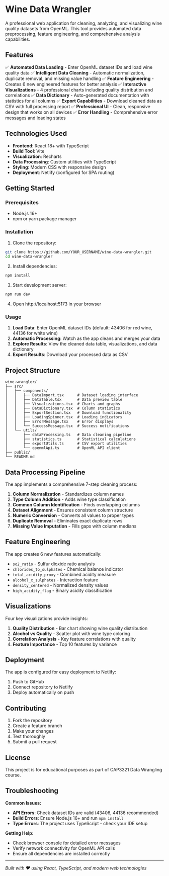# Wine Data Wrangler

A professional web application for cleaning, analyzing, and visualizing wine quality datasets from OpenML. This tool provides automated data preprocessing, feature engineering, and comprehensive analysis capabilities.

## Features

✅ **Automated Data Loading** - Enter OpenML dataset IDs and load wine quality data
✅ **Intelligent Data Cleaning** - Automatic normalization, duplicate removal, and missing value handling
✅ **Feature Engineering** - Creates 6 new engineered features for better analysis
✅ **Interactive Visualizations** - 4 professional charts including quality distribution and correlations
✅ **Data Dictionary** - Auto-generated documentation with statistics for all columns
✅ **Export Capabilities** - Download cleaned data as CSV with full processing report
✅ **Professional UI** - Clean, responsive design that works on all devices
✅ **Error Handling** - Comprehensive error messages and loading states

## Technologies Used

- **Frontend**: React 18+ with TypeScript
- **Build Tool**: Vite
- **Visualization**: Recharts
- **Data Processing**: Custom utilities with TypeScript
- **Styling**: Modern CSS with responsive design
- **Deployment**: Netlify (configured for SPA routing)

## Getting Started

### Prerequisites

- Node.js 16+
- npm or yarn package manager

### Installation

1. Clone the repository:
```bash
git clone https://github.com/YOUR_USERNAME/wine-data-wrangler.git
cd wine-data-wrangler
```

2. Install dependencies:
```bash
npm install
```

3. Start development server:
```bash
npm run dev
```

4. Open http://localhost:5173 in your browser

### Usage

1. **Load Data**: Enter OpenML dataset IDs (default: 43406 for red wine, 44136 for white wine)
2. **Automatic Processing**: Watch as the app cleans and merges your data
3. **Explore Results**: View the cleaned data table, visualizations, and data dictionary
4. **Export Results**: Download your processed data as CSV

## Project Structure

```
wine-wrangler/
├── src/
│   ├── components/
│   │   ├── DataImport.tsx      # Dataset loading interface
│   │   ├── DataTable.tsx       # Data preview table
│   │   ├── Visualizations.tsx  # Charts and graphs
│   │   ├── DataDictionary.tsx  # Column statistics
│   │   ├── ExportSection.tsx   # Download functionality
│   │   ├── LoadingSpinner.tsx  # Loading indicators
│   │   ├── ErrorMessage.tsx    # Error displays
│   │   └── SuccessMessage.tsx  # Success notifications
│   └── utils/
│       ├── dataProcessing.ts   # Data cleaning pipeline
│       ├── statistics.ts       # Statistical calculations
│       ├── exportUtils.ts      # CSV export utilities
│       └── openmlApi.ts        # OpenML API client
├── public/
└── README.md
```

## Data Processing Pipeline

The app implements a comprehensive 7-step cleaning process:

1. **Column Normalization** - Standardizes column names
2. **Type Column Addition** - Adds wine type classification
3. **Common Column Identification** - Finds overlapping columns
4. **Dataset Alignment** - Ensures consistent column structure
5. **Numeric Conversion** - Converts all values to proper types
6. **Duplicate Removal** - Eliminates exact duplicate rows
7. **Missing Value Imputation** - Fills gaps with column medians

## Feature Engineering

The app creates 6 new features automatically:

- `so2_ratio` - Sulfur dioxide ratio analysis
- `chlorides_to_sulphates` - Chemical balance indicator
- `total_acidity_proxy` - Combined acidity measure
- `alcohol_x_sulphates` - Interaction feature
- `density_centered` - Normalized density values
- `high_acidity_flag` - Binary acidity classification

## Visualizations

Four key visualizations provide insights:

1. **Quality Distribution** - Bar chart showing wine quality distribution
2. **Alcohol vs Quality** - Scatter plot with wine type coloring
3. **Correlation Analysis** - Key feature correlations with quality
4. **Feature Importance** - Top 10 features by variance

## Deployment

The app is configured for easy deployment to Netlify:

1. Push to GitHub
2. Connect repository to Netlify
3. Deploy automatically on push

## Contributing

1. Fork the repository
2. Create a feature branch
3. Make your changes
4. Test thoroughly
5. Submit a pull request

## License

This project is for educational purposes as part of CAP3321 Data Wrangling course.

## Troubleshooting

**Common Issues:**

- **API Errors**: Check dataset IDs are valid (43406, 44136 recommended)
- **Build Errors**: Ensure Node.js 16+ and run `npm install`
- **Type Errors**: The project uses TypeScript - check your IDE setup

**Getting Help:**

- Check browser console for detailed error messages
- Verify network connectivity for OpenML API calls
- Ensure all dependencies are installed correctly

---

*Built with ❤️ using React, TypeScript, and modern web technologies*

